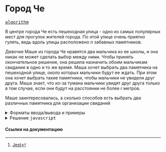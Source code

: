# Город Че

[<kbd>algorithm</kbd>](https://contest.yandex.ru/contest/66793/problems/B/)

В центре города Че есть пешеходная улица - одно из самых популярных мест для прогулок жителей города. По этой улице очень приятно гулять, ведь вдоль улицы расположено $n$ забавных памятников.

Девочке Маше из города Че нравятся два мальчика из ее школы, и она никак не может сделать выбор между ними. Чтобы принять окончательное решение, она решила назначить обоим мальчикам свидание в одно и то же время. Маша хочет выбрать два памятника на пешеходной улице, около которых мальчики будут ее ждать. При этом она хочет выбрать такие памятники, чтобы мальчики не увидели друг друга. Маша знает, что из-за тумана мальчики увидят друг друга только в том случае, если они будут на расстоянии не более $r$ метров.

Маше заинтересовалась, а сколько способов есть выбрать два различных памятника для организации свиданий

<details>
<summary>Форматы ввода/вывода и примеры</summary>

## Формат ввода

В первой строке входного файла находятся два целых числа $n$ и $r$ $(2 \leq n \leq 300000, 1 \leq r \leq 10^9)$ - количество памятников и максимальное расстояние, на котором мальчики могут увидеть друг друга.

Во второй строке задано n положительных чисел $d_1$, …, $d_n$, где $d_i$ - расстояние от $i$-го памятника до начала улицы. Все памятники находятся на разном расстоянии от начала улицы. Памятники приведены в порядке возрастания расстояния от начала улицы $(1 \leq d_1, d_2, …, d_n \leq 10^9)$.

## Формат вывода

Выведите одно число - число способов выбрать два памятника для организации свиданий.

### Пример 1

<table width = "100%">
<tr>
<th>Ввод</th> <th>Вывод</th>
</tr>
<tr valign="top">
<td><pre>
<code>4 4
1 3 5 8
</code></pre></td>

<td><pre>
<code>2
</code></pre></td>
</tr>
</table>

</details>

<details>
<summary>Решение <kbd>javascript</kbd></summary>

### 1. Установка зависимостей

```bash
npm install             # Установка зависимостей
```

### 2. Запуск тестирования решения в среде Jest[^1]

```bash
npm run test            # Unit-тестирование
```

</details>

#### Ссылки на документацию

[^1]: [Jest](https://jestjs.io/docs/getting-started)
